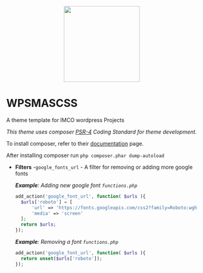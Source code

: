<p align="center">
<img width="200" src="https://imco.space/assets/img/branding-full.svg">
</p>

# WPSMASCSS
A theme template for IMCO wordpress Projects

_This theme uses composer <a href="https://www.php-fig.org/psr/psr-4/">PSR-4</a> Coding Standard for theme development._ 

To install composer, refer to their <a href="https://getcomposer.org/doc/00-intro.md#installation-linux-unix-macos">documentation</a> page.

After installing composer run `php composer.phar dump-autoload`

- **Filters** 
    -`google_fonts_url` - A filter for removing or adding more google fonts
  
  _**Example**: Adding new google font `functions.php`_ 
  
  ```php
  add_action('google_font_url', function( $urls ){
    $urls['roboto'] = [
        'url' => 'https://fonts.googleapis.com/css2?family=Roboto:wght@100;300;400;700&display=swap',
        'media' => 'screen'
    ];
    return $urls;
  });
  ```

  _**Example**: Removing a font `functions.php`_
  
  ```php
  add_action('google_font_url', function( $urls ){
    return unset($urls['roboto']);
  });